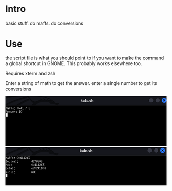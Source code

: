 # Intro
basic stuff. do maffs. do conversions

# Use
the script file is what you should point to if you want to make the command a global shortcut in GNOME.
This probably works elsewhere too.

Requires xterm and zsh

Enter a string of math to get the answer. enter a single number to get its conversions

![the juice](https://github.com/vr0n/kalc/blob/master/images/basic.png "maffs usage")
![the juice_2](https://github.com/vr0n/kalc/blob/master/images/single.png "single number usage")
